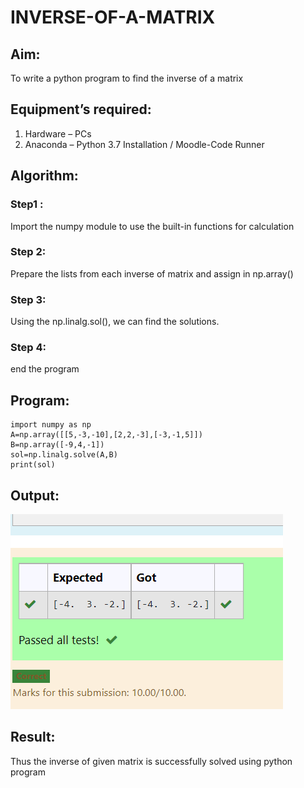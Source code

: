 # INVERSE-OF-A-MATRIX
## Aim:
To write a python program to find the inverse of a matrix
## Equipment’s required:
1. 	Hardware – PCs
2. 	Anaconda – Python 3.7 Installation / Moodle-Code Runner
## Algorithm:
### Step1 :
Import the numpy module to use the built-in functions for calculation 
### Step 2: 
Prepare the lists from each inverse of matrix and assign in np.array()
### Step 3:
Using the np.linalg.sol(), we can find the solutions.

### Step 4:
end the program 

## Program:
~~~
import numpy as np
A=np.array([[5,-3,-10],[2,2,-3],[-3,-1,5]])
B=np.array([-9,4,-1])
sol=np.linalg.solve(A,B)
print(sol)
~~~
## Output:
![github logo](/kl.png)
## Result:
Thus the inverse of given matrix is successfully solved using python program

